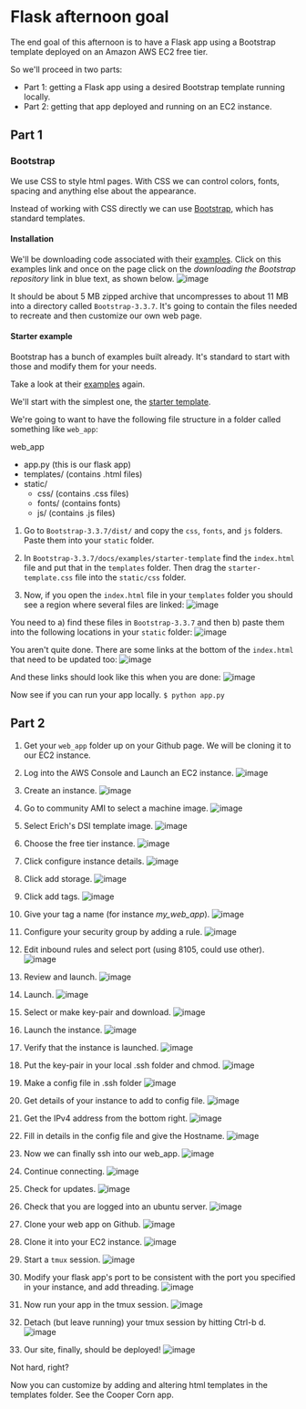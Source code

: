 # Flask afternoon goal
The end goal of this afternoon is to have a Flask app using a Bootstrap template deployed on an Amazon AWS EC2 free tier.

So we'll proceed in two parts:
* Part 1: getting a Flask app using a desired Bootstrap template running locally.
* Part 2: getting that app deployed and running on an EC2 instance.

## Part 1  

### Bootstrap

We use CSS to style html pages. With CSS we can control colors, fonts, spacing and anything else about the appearance.

Instead of working with CSS directly we can use [Bootstrap](http://getbootstrap.com/), which has standard templates.

#### Installation
We'll be downloading code associated with their [examples](http://getbootstrap.com/getting-started/#examples).  Click on this examples link and once on the page click on the _downloading the Bootstrap repository_ link in blue text, as shown below.
![image](images/img_bootstrap_repo_link.png)

It should be about 5 MB zipped archive that uncompresses to about 11 MB into a directory called `Bootstrap-3.3.7`. It's going to contain the files needed to recreate and then customize our own web page.

#### Starter example
Bootstrap has a bunch of examples built already. It's standard to start with those and modify them for your needs.

Take a look at their [examples](http://getbootstrap.com/getting-started/#examples) again.

We'll start with the simplest one, the [starter template](http://getbootstrap.com/examples/starter-template/).

We're going to want to have the following file structure in a folder called something like `web_app`:

web_app  
* app.py (this is our flask app)  
* templates/ (contains .html files)  
* static/  
  * css/ (contains .css files)  
  * fonts/  (contains fonts)  
  * js/  (contains .js files)

1. Go to `Bootstrap-3.3.7/dist/` and copy the `css`, `fonts`, and `js` folders.  Paste them into your `static` folder. 

1. In `Bootstrap-3.3.7/docs/examples/starter-template` find the `index.html` file and put that in the `templates` folder.  Then drag the `starter-template.css` file into the `static/css` folder.

1. Now, if you open the `index.html` file in your `templates` folder you should see a region where several files are linked:
![image](images/index_before_renaming.png)

You need to a) find these files in `Bootstrap-3.3.7` and then b) paste them into the following locations in your `static` folder:
![image](images/index_after_renaming.png)

You aren't quite done.  There are some links at the bottom of the `index.html` that need to be updated too:
![image](images/bottom_index_before_renaming.png)

And these links should look like this when you are done:
![image](images/bottom_index_after_renaming.png)

Now see if you can run your app locally.
`$ python app.py`

## Part 2  

1. Get your `web_app` folder up on your Github page. We will be cloning it to our EC2 instance.

1. Log into the AWS Console and Launch an EC2 instance.
![image](images/001_Launch_EC2.png)

1. Create an instance.
![image](images/002_Create_an_Instance.png)

1. Go to community AMI to select a machine image.
![image](images/003_Community_AMI_select_image.png)

1. Select Erich's DSI template image.
![image](images/004_Select_DSI_image.png)

1. Choose the free tier instance.
![image](images/005_Choose_Instance_free_tier.png)

1. Click configure instance details.
![image](images/006_Click_Configure_Instance_Details.png)

1. Click add storage.
![image](images/007_Click_Add_Storage.png)

1. Click add tags.
![image](images/008_Click_Add_tags.png)

1. Give your tag a name (for instance *my_web_app*).
![image](images/009_Give_your_tag_a_name_my_web_app.png)

1. Configure your security group by adding a rule.
![image](images/010_Configure_security_group_add_rule.png)

1. Edit inbound rules and select port (using 8105, could use other).
![image](images/011_Edit_inbound_rules_and_set_port.png)

1. Review and launch.
![image](images/012_Review_and_launch.png)

1. Launch.
![image](images/013_Launch.png)

1. Select or make key-pair and download.
![image](images/014_Select_or_make_key_pair_and_download.png)

1. Launch the instance.
![image](images/015_Launch_the_instance.png)

1. Verify that the instance is launched.
![image](images/016_Verify_that_instance_is_launched.png)

1. Put the key-pair in your local .ssh folder and chmod.
![image](images/017_put_key_pair_in_ssh_and_chmod.png)

1. Make a config file in .ssh folder
![image](images/018_make_config_in_ssh.png)

1. Get details of your instance to add to config file.
![image](images/019_click_on_launch_details.png)

1. Get the IPv4 address from the bottom right.
![image](images/020_get_IPv4_address_from_instance_bottom_right.png)

1. Fill in details in the config file and give the Hostname.
![image](images/021_fill_in_details_in_config_file_and_give_host_name.png)

1. Now we can finally ssh into our web_app.
![image](images/022_ssh_into_web_app.png)

1. Continue connecting.
![image](images/023_continue_connecting.png)

1. Check for updates.
![image](images/024_check_for_updates.png)

1. Check that you are logged into an ubuntu server.
![image](images/025_should_be_logged_into_ubuntu_server.png)

1. Clone your web app on Github.
![image](images/026_clone_your_web_app_repo.png)

1. Clone it into your EC2 instance.
![image](images/027_clone_your_web_app_repo_onto_server.png)

1. Start a `tmux` session.
![image](images/028_get_into_tmux.png)

1. Modify your flask app's port to be consistent with the port you specified in your instance, and add threading.
![image](images/029_modify_flask_app_port_threading.png)

1. Now run your app in the tmux session.
![image](images/030_run_python_app_in_tmux.png)

1. Detach (but leave running) your tmux session by hitting Ctrl-b d.
![image](images/031_detach_from_tmux_session_ctrlbd.png)

1. Our site, finally, should be deployed!
![image](images/032_go_to_deployed_site.png)

Not hard, right?

Now you can customize by adding and altering html templates in the templates folder.  See the Cooper Corn app.





